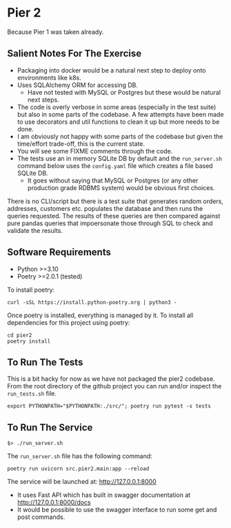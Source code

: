 # Pier 2

Because Pier 1 was taken already.

## Salient Notes For The Exercise

- Packaging into docker would be a natural next step to deploy                                            onto environments like k8s.
- Uses SQLAlchemy ORM for accessing DB. 
  - Have not tested with MySQL or Postgres but these would be natural next steps.
- The code is overly verbose in some areas (especially in the test suite) but also in some parts of the codebase. A few attempts have been made to use decorators and util functions to clean it up but more needs to be done.
- I am obviously not happy with some parts of the codebase but given the time/effort trade-off, this is the current state.
- You will see some FIXME comments through the code.
- The tests use an in memory SQLite DB by default and the `run_server.sh` command below uses the `config.yaml` file which creates a file based SQLite DB. 
  - It goes without saying that MySQL or Postgres (or any other production grade RDBMS system) would be obvious first choices.

There is no CLI/script but there is a test suite that generates random orders, addresses, customers etc. populates the database and then runs the queries requested. The results of these queries are then compared against pure pandas queries that impoersonate those through SQL to check and validate the results.


## Software Requirements

- Python >=3.10
- Poetry >=2.0.1 (tested)

To install poetry:
```
curl -sSL https://install.python-poetry.org | python3 -
```

Once poetry is installed, everything is managed by it. To install all dependencies for this project using poetry:

```
cd pier2
poetry install
```

## To Run The Tests

This is a bit hacky for now as we have not packaged the pier2 codebase. From the root directory of the github project you can run and/or inspect the `run_tests.sh` file. 

```
export PYTHONPATH="$PYTHONPATH:./src/"; poetry run pytest -s tests
```

## To Run The Service

```
$> ./run_server.sh

```
The `run_server.sh` file has the following command:
```
poetry run uvicorn src.pier2.main:app --reload
```

The service will be launched at: http://127.0.0.1:8000

- It uses Fast API which has built in swagger documentation at http://127.0.0.1:8000/docs
- It would be possible to use the swagger interface to run some get and post commands.
